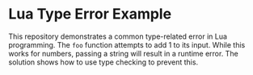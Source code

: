 # Lua Type Error Example

This repository demonstrates a common type-related error in Lua programming.  The `foo` function attempts to add 1 to its input. While this works for numbers, passing a string will result in a runtime error.  The solution shows how to use type checking to prevent this.